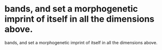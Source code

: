 # bands, and set a morphogenetic imprint of itself in all the dimensions above.

bands, and set a morphogenetic imprint of itself in all the dimensions above.